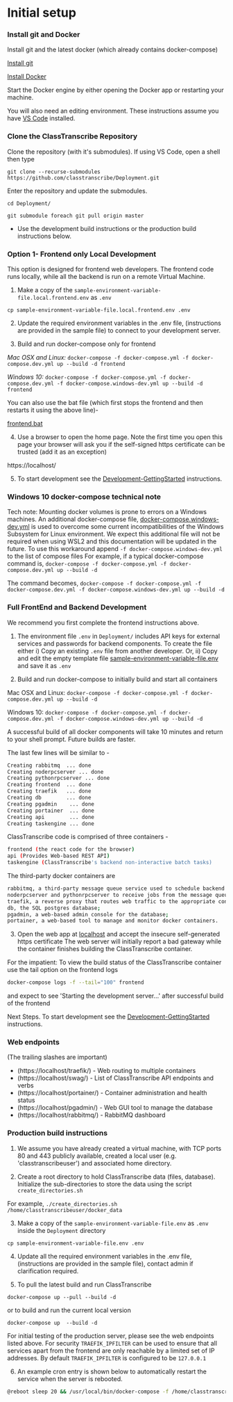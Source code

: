 # Initial setup

 ### Install git and Docker

Install git and the latest docker (which already contains docker-compose)

   [Install git](https://git-scm.com/book/en/v2/Getting-Started-Installing-Git)
   
   [Install Docker](https://www.docker.com/products/docker-desktop)
   
   Start the Docker engine by either opening the Docker app or restarting your machine.
   
   You will also need an editing environment. These instructions assume you have [VS Code](https://code.visualstudio.com/) installed.
      
### Clone the ClassTranscribe Repository

Clone the repository (with it's submodules). If using VS Code, open a shell then type

  `git clone --recurse-submodules https://github.com/classtranscribe/Deployment.git`
  
Enter the repository and update the submodules.

  `cd Deployment/`

  `git submodule foreach git pull origin master`

* Use the development build instructions or the production build instructions below.
  
### Option 1- Frontend only Local Development

This option is designed for frontend web developers. The frontend code runs locally, while all the backend is run on a remote Virtual Machine.

1. Make a copy of the `sample-environment-variable-file.local.frontend.env` as `.env`

  `cp sample-environment-variable-file.local.frontend.env .env`
  
2. Update the required environment variables in the .env file, (instructions are provided in the sample file) to connect to your development server.

3. Build and run docker-compose only for frontend

  _Mac OSX and Linux:_
  `docker-compose -f docker-compose.yml -f docker-compose.dev.yml up --build -d frontend`
  
  _Windows 10:_
  `docker-compose -f docker-compose.yml -f docker-compose.dev.yml -f docker-compose.windows-dev.yml up --build -d frontend`
  
  You can also use the bat file (which first stops the frontend and then restarts it using the above line)-
  
  [frontend.bat](./frontend.bat)
  

4. Use a browser to open the home page. Note the first time you open this page your browser will ask you if the self-signed https certificate can be trusted (add it as an exception)

  https://localhost/

5. To start development see the [Development-GettingStarted](./Development-GettingStarted.md) instructions.

### Windows 10 docker-compose technical note

Tech note: Mounting docker volumes is prone to errors on a Windows machines. An additional docker-compose file, [docker-compose.windows-dev.yml](docker-compose.windows-dev.yml) is used to overcome some current incompatibilities of the Windows Subsystem for Linux environment. We expect this additional file will not be required when using WSL2 and this documentation will be updated in the future. To use this workaround append ```-f docker-compose.windows-dev.yml``` to the list of compose files For example, if a typical docker-compose command is,
`docker-compose -f docker-compose.yml -f docker-compose.dev.yml up --build -d`

The command becomes,
`docker-compose -f docker-compose.yml -f docker-compose.dev.yml -f docker-compose.windows-dev.yml up --build -d`

### Full FrontEnd and Backend Development

We recommend you first complete the frontend instructions above.

1. The environment file `.env` in `Deployment/` includes API keys for external services and passwords for backend components. To create the file either
i) Copy an existing `.env` file from another developer. Or,
ii) Copy and edit the empty template file [sample-environment-variable-file.env](https://github.com/classtranscribe/Deployment/blob/master/sample-environment-variable-file.env) and save it as `.env`

2. Build and run docker-compose to initially build and start all containers

  Mac OSX and Linux:
  `docker-compose -f docker-compose.yml -f docker-compose.dev.yml up --build -d`
  
  Windows 10:
  `docker-compose -f docker-compose.yml -f docker-compose.dev.yml -f docker-compose.windows-dev.yml up --build -d`

A successful build of all docker components will take 10 minutes and return to your shell prompt. Future builds are faster. 

The last few lines will be similar to -

````sh
Creating rabbitmq  ... done
Creating noderpcserver ... done
Creating pythonrpcserver ... done
Creating frontend  ... done
Creating traefik   ... done
Creating db        ... done
Creating pgadmin    ... done
Creating portainer  ... done
Creating api        ... done
Creating taskengine ... done
````

ClassTranscribe code is comprised of three containers -
````sh
frontend (the react code for the browser)
api (Provides Web-based REST API)
taskengine (ClassTranscribe's backend non-interactive batch tasks)
````

The third-party docker containers are 
````sh
rabbitmq, a third-party message queue service used to schedule backend tasks;
noderpcserver and pythonrpcserver to receive jobs from the message queue; 
traefik, a reverse proxy that routes web traffic to the appropriate container;
db, the SQL postgres database;
pgadmin, a web-based admin console for the database;
portainer, a web-based tool to manage and monitor docker containers.
````

3. Open the web app at [localhost](https://localhost) and accept the insecure self-generated https certificate
The web server will initially report a bad gateway while the container finishes building the ClassTranscribe container.

For the impatient:  To view the build status of the ClassTranscribe container use the tail option on the frontend logs
```sh
docker-compose logs -f --tail="100" frontend
```

and expect to see 'Starting the development server...' after successful build of the frontend

Next Steps. To start development see the [Development-GettingStarted](./Development-GettingStarted.md) instructions.

### Web endpoints

(The trailing slashes are important)
* (https://localhost/traefik/) - Web routing to multiple containers
* (https://localhost/swag/) - List of ClassTranscribe API endpoints and verbs
* (https://localhost/portainer/) - Container administration and health status
* (https://localhost/pgadmin/) - Web GUI tool to manage the database
* (https://localhost/rabbitmq/) - RabbitMQ dashboard

### Production build instructions
1. We assume you have already created a virtual machine, with TCP ports 80 and 443 publicly available, created a local user (e.g. 'classtranscribeuser') and associated home directory.

2. Create a root directory to hold ClassTranscribe data (files, database). Initialize the sub-directories to store the data using the script `create_directories.sh`
  
  For example, `./create_directories.sh /home/classtranscribeuser/docker_data`

3. Make a copy of the `sample-environment-variable-file.env` as `.env` inside the `Deployment` directory

  `cp sample-environment-variable-file.env .env`
  
4. Update all the required environment variables in the .env file, (instructions are provided in the sample file), contact admin if clarification required.

5. To pull the latest build and run ClassTranscribe

 `docker-compose up --pull --build -d`
 
 or to build and run the current local version

`docker-compose up  --build -d`

For initial testing of the production server, please see the web endpoints listed above. For security `TRAEFIK_IPFILTER` can be used to ensure that all services apart from the frontend are only reachable by a limited set of IP addresses.
By default `TRAEFIK_IPFILTER` is configured to be `127.0.0.1`


6. An example cron entry is shown below to automatically restart the service when the server is rebooted.

```sh
@reboot sleep 20 && /usr/local/bin/docker-compose -f /home/classtranscribeuser/Deployment/docker-compose.yml up --build -d
```
